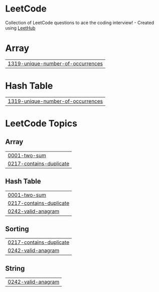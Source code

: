 # LeetCode
Collection of LeetCode questions to ace the coding interview! - Created using [LeetHub](https://github.com/QasimWani/LeetHub)


# Array
|  |
| ------- |
| [1319-unique-number-of-occurrences](https://github.com/LychakVlad/LeetCode/tree/master/1319-unique-number-of-occurrences) |
# Hash Table
|  |
| ------- |
| [1319-unique-number-of-occurrences](https://github.com/LychakVlad/LeetCode/tree/master/1319-unique-number-of-occurrences) |
<!---LeetCode Topics Start-->
# LeetCode Topics
## Array
|  |
| ------- |
| [0001-two-sum](https://github.com/LychakVlad/LeetCode/tree/master/0001-two-sum) |
| [0217-contains-duplicate](https://github.com/LychakVlad/LeetCode/tree/master/0217-contains-duplicate) |
## Hash Table
|  |
| ------- |
| [0001-two-sum](https://github.com/LychakVlad/LeetCode/tree/master/0001-two-sum) |
| [0217-contains-duplicate](https://github.com/LychakVlad/LeetCode/tree/master/0217-contains-duplicate) |
| [0242-valid-anagram](https://github.com/LychakVlad/LeetCode/tree/master/0242-valid-anagram) |
## Sorting
|  |
| ------- |
| [0217-contains-duplicate](https://github.com/LychakVlad/LeetCode/tree/master/0217-contains-duplicate) |
| [0242-valid-anagram](https://github.com/LychakVlad/LeetCode/tree/master/0242-valid-anagram) |
## String
|  |
| ------- |
| [0242-valid-anagram](https://github.com/LychakVlad/LeetCode/tree/master/0242-valid-anagram) |
<!---LeetCode Topics End-->